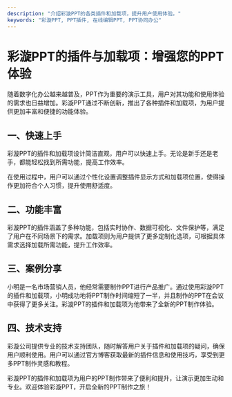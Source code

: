 ```yaml
---
description: "介绍彩漩PPT的各类插件和加载项，提升用户使用体验。"
keywords: "彩漩PPT, PPT插件, 在线编辑PPT, PPT协同办公"
---
```

# 彩漩PPT的插件与加载项：增强您的PPT体验

随着数字化办公越来越普及，PPT作为重要的演示工具，用户对其功能和使用体验的需求也日益增加。彩漩PPT通过不断创新，推出了各种插件和加载项，为用户提供更加丰富和便捷的功能体验。

## 一、快速上手

彩漩PPT的插件和加载项设计简洁直观，用户可以快速上手。无论是新手还是老手，都能轻松找到所需功能，提高工作效率。

在使用过程中，用户可以通过个性化设置调整插件显示方式和加载项位置，使得操作更加符合个人习惯，提升使用舒适度。

## 二、功能丰富

彩漩PPT的插件涵盖了多种功能，包括实时协作、数据可视化、文件保护等，满足了用户在不同场景下的需求。加载项则为用户提供了更多定制化选项，可根据具体需求选择加载所需功能，提升工作效率。

## 三、案例分享

小明是一名市场营销人员，他经常需要制作PPT进行产品推广。通过使用彩漩PPT的插件和加载项，小明成功地将PPT制作时间缩短了一半，并且制作的PPT在会议中获得了更多关注。彩漩PPT的插件和加载项为他带来了全新的PPT制作体验。

## 四、技术支持

彩漩公司提供专业的技术支持团队，随时解答用户关于插件和加载项的疑问，确保用户顺利使用。用户可以通过官方博客获取最新的插件信息和使用技巧，享受到更多PPT制作灵感和教程。

彩漩PPT的插件和加载项为用户的PPT制作带来了便利和提升，让演示更加生动和专业。欢迎体验彩漩PPT，开启全新的PPT制作之旅！
